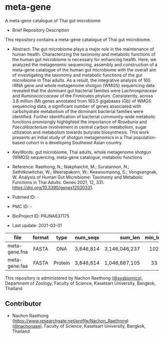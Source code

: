# meta-gene
A meta-gene catalogue of Thai gut microbiome

- Brief Repository Description

This repository contains a meta-gene catalogue of Thai gut microbiome.

- Abstract:
The gut microbiome plays a major role in the maintenance of human health. Characterizing the taxonomy and metabolic functions of the human gut microbiome is necessary for enhancing health. Here, we analyzed the metagenomic sequencing, assembly and construction of a meta-gene catalogue of the human gut microbiome with the overall aim of investigating the taxonomy and metabolic functions of the gut microbiome in Thai adults. As a result, the integrative analysis of 16S rRNA gene and whole metagenome shotgun (WMGS) sequencing data revealed that the dominant gut bacterial families were _Lachnospiraceae_ and _Ruminococcaceae_ of the Firmicutes phylum. Consistently, across 3.8 million (M) genes annotated from 163.5 gigabases (Gb) of WMGS sequencing data, a significant number of genes associated with carbohydrate metabolism of the dominant bacterial families were identified. Further identification of bacterial community-wide metabolic functions promisingly highlighted the importance of _Roseburia_ and _Faecalibacterium_ involvement in central carbon metabolism, sugar utilization and metabolism towards butyrate biosynthesis. This work presents an initial study of shotgun metagenomics in a Thai population-based cohort in a developing Southeast Asian country. 

- KeyWords:
 gut microbiome, Thai adults, whole metagenome shotgun (WMGS) sequencing, meta-gene catalogue, metabolic functions

- Reference:
 Raethong, N.; Nakphaichit, M.; Suratannon, N.; Sathitkowitchai, W.; Weerapakorn, W.; Keawsompong, S.; Vongsangnak, W. Analysis of Human Gut Microbiome: Taxonomy and Metabolic Functions in Thai Adults. Genes 2021, 12, 331. https://doi.org/10.3390/genes12030331.
 
- Pubmed ID: -

- PMC ID: -

- BioProject ID: PRJNA637175

- Last update: 2021-03-01


| file | format | type | num_seqs| sum_len |min_len | avg_len | max_len |FTP|
| ------------- |:-------------:|:-------------:|:-------------:|-----:|:-------------:|:-------------:|:-------------:|:-------------:|
| meta-gene.fna | FASTA | DNA | 3,846,814 | 3,146,046,237 | 102 | 817.8 | 88,230 | https://drive.google.com/file/d/1QhsNAwEze2znWp5gGQN_moiLoxKGDvve/view?usp=sharing |
| meta-gene.faa | FASTA | Protein | 3,846,814 | 1,046,887,105 | 33 | 272.1 | 29,409 | https://drive.google.com/file/d/1RxakOlTiQhxgQ9BAofyMH3hlmmy3s1nP/view?usp=sharing |


This repository is administered by Nachon Raethong ([@sysbiomics](https://github.com/sysbiomics)), Department of Zoology, Faculty of Science, Kasetsart University, Bangkok, Thailand

## Contributor
* Nachon Raethong (https://www.researchgate.net/profile/Nachon_Raethong) ([@nachonase](https://github.com/nachonase)), Faculty of Science, Kasetsart University, Bangkok, Thailand
